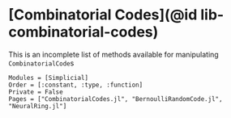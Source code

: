# [Combinatorial Codes](@id lib-combinatorial-codes)

This is an incomplete list of methods available for manipulating `CombinatorialCode`s

```@autodocs
Modules = [Simplicial]
Order = [:constant, :type, :function]
Private = False
Pages = ["CombinatorialCodes.jl", "BernoulliRandomCode.jl", "NeuralRing.jl"]
```
